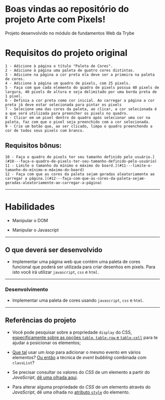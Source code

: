 # Boas vindas ao repositório do projeto Arte com Pixels!

Projeto desenvolvido no módulo de fundamentos Web da Trybe

# Requisitos do projeto original

    1 - Adicione à página o título "Paleta de Cores".
    2 - Adicione à página uma paleta de quatro cores distintas.
    3 - Adicione na página a cor preta ela deve ser a primeira na paleta de cores.
    4 - Adicione à página um quadro de pixels, com 25 pixels.
    5 - Faça com que cada elemento do quadro de pixels possua 40 pixels de largura, 40 pixels de altura e seja delimitado por uma borda preta de 1 pixel.
    6 - Definia a cor preta como cor inicial. Ao carregar a página a cor preta já deve estar selecionada para pintar os pixels
    7 - Selecione uma das cores da paleta, ao clicar, a cor selecionada é a que será utilizada para preencher os pixels no quadro.
    8 - Clicar em um pixel dentro do quadro após selecionar uma cor na paleta, faz com que o pixel seja preenchido com a cor selecionada.
    9 - Crie um botão que, ao ser clicado, limpa o quadro preenchendo a cor de todos seus pixels com branco.

## Requisitos bônus:
    10 - Faça o quadro de pixels ter seu tamanho definido pelo usuário.](#10---faça-o-quadro-de-pixels-ter-seu-tamanho-definido-pelo-usuário)
    11 - Limite o tamanho do mínimo e máximo do board.](#11---limite-o-tamanho-do-mínimo-e-máximo-do-board)
    12 - Faça com que as cores da paleta sejam geradas aleatoriamente ao carregar a página.](#12---faça-com-que-as-cores-da-paleta-sejam-geradas-aleatoriamente-ao-carregar-a-página)

---

# Habilidades

- Manipular o DOM

- Manipular o Javascript

---

## O que deverá ser desenvolvido

- Implementar uma página web que contém uma paleta de cores funcional que poderá ser utilizada para criar desenhos em pixels. Para isto você irá utilizar `javascript`, `css` e `html`.

---

### Desenvolvimento

- Implementar uma paleta de cores usando `javascript`, `css` e `html`.

---

## Referências do projeto

- Você pode pesquisar sobre a propriedade `display` do CSS, [especificamente sobre as opções `table`, `table-row` e `table-cell`](https://stackoverflow.com/questions/29229523/how-and-why-to-use-display-table-cell-css) para te ajudar a posicionar os elementos;

- [Que tal](https://flaviocopes.com/how-to-add-event-listener-multiple-elements-javascript/) usar um _loop_ para adicionar o mesmo evento em vários elementos? [Ou então](https://gomakethings.com/attaching-multiple-elements-to-a-single-event-listener-in-vanilla-js/) a técnica de _event bubbling_ combinada com `classList`?

- Se precisar consultar os valores do _CSS_ de um elemento a partir do _JavaScript_, [dê uma olhada aqui](https://www.w3schools.com/jsref/jsref_getcomputedstyle.asp).

- Para alterar alguma propriedade do _CSS_ de um elemento através do _JavaScript_, dê uma olhada no [atributo `style`](https://www.w3schools.com/jsref/prop_style_backgroundcolor.asp) do elemento.

